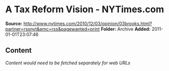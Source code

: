 # A Tax Reform Vision - NYTimes.com

**Source:** http://www.nytimes.com/2010/12/03/opinion/03brooks.html?partner=rssnyt&emc=rss&pagewanted=print
**Folder:** Archive
**Added:** 2011-01-01T23:07:46




## Content
*Content would need to be fetched separately for web URLs*
